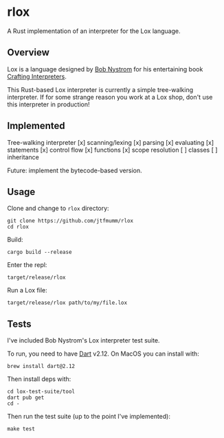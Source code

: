 # rlox

A Rust implementation of an interpreter for the Lox language.

## Overview

Lox is a language designed by [Bob Nystrom](https://journal.stuffwithstuff.com/) for his entertaining book [Crafting Interpreters](https://craftinginterpreters.com/).

This Rust-based Lox interpreter is currently a simple tree-walking interpreter. If for some strange reason you work at a Lox shop, don't use this interpreter in production!

## Implemented

Tree-walking interpreter
[x] scanning/lexing
[x] parsing
[x] evaluating
[x] statements
[x] control flow
[x] functions
[x] scope resolution
[ ] classes
[ ] inheritance

Future: implement the bytecode-based version.

## Usage

Clone and change to `rlox` directory:
```
git clone https://github.com/jtfmumm/rlox
cd rlox
```

Build:
```
cargo build --release
```

Enter the repl:
```
target/release/rlox
```

Run a Lox file:
```
target/release/rlox path/to/my/file.lox
```

## Tests

I've included Bob Nystrom's Lox interpreter test suite.

To run, you need to have [Dart](https://dart.dev) v2.12. On MacOS you can install with:

```
brew install dart@2.12
```

Then install deps with:

```
cd lox-test-suite/tool
dart pub get
cd -
```

Then run the test suite (up to the point I've implemented):
```
make test
```

